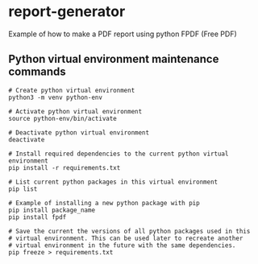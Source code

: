 # report-generator
Example of how to make a PDF report using python FPDF (Free PDF)

## Python virtual environment maintenance commands
```
# Create python virtual environment
python3 -m venv python-env
```
```
# Activate python virtual environment
source python-env/bin/activate
```
```
# Deactivate python virtual environment
deactivate
```
```
# Install required dependencies to the current python virtual environment
pip install -r requirements.txt
```
```
# List current python packages in this virtual environment
pip list
```
```
# Example of installing a new python package with pip
pip install package_name
pip install fpdf
```
```
# Save the current the versions of all python packages used in this
# virtual environment. This can be used later to recreate another
# virtual environment in the future with the same dependencies.
pip freeze > requirements.txt
```

